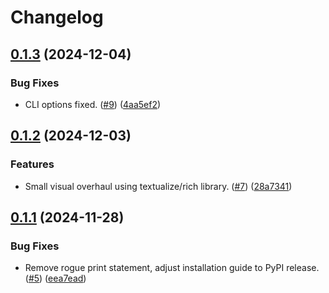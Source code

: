 # Changelog

## [0.1.3](https://github.com/BorekZnovustvoritel/SBOM-Grader/compare/v0.1.2...v0.1.3) (2024-12-04)


### Bug Fixes

* CLI options fixed. ([#9](https://github.com/BorekZnovustvoritel/SBOM-Grader/issues/9)) ([4aa5ef2](https://github.com/BorekZnovustvoritel/SBOM-Grader/commit/4aa5ef26584119a0e5aff4c108f44eb6cea6f61a))

## [0.1.2](https://github.com/BorekZnovustvoritel/SBOM-Grader/compare/v0.1.1...v0.1.2) (2024-12-03)


### Features

* Small visual overhaul using textualize/rich library. ([#7](https://github.com/BorekZnovustvoritel/SBOM-Grader/issues/7)) ([28a7341](https://github.com/BorekZnovustvoritel/SBOM-Grader/commit/28a73411ef0a4cf572ed61446e1c4a7d9e8e00b9))

## [0.1.1](https://github.com/BorekZnovustvoritel/SBOM-Grader/compare/v0.1.0...v0.1.1) (2024-11-28)


### Bug Fixes

* Remove rogue print statement, adjust installation guide to PyPI release. ([#5](https://github.com/BorekZnovustvoritel/SBOM-Grader/issues/5)) ([eea7ead](https://github.com/BorekZnovustvoritel/SBOM-Grader/commit/eea7eade09f3b687c6348c6cd9b2affb47ad8c10))
